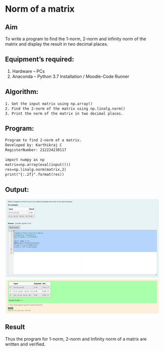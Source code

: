 # Norm of a matrix
## Aim
To write a program to find the 1-norm, 2-norm and infinity norm of the matrix and display the result in two decimal places.
## Equipment’s required:
1.	Hardware – PCs
2.	Anaconda – Python 3.7 Installation / Moodle-Code Runner
## Algorithm:
	1. Get the input matrix using np.array()   
    2. Find the 2-norm of the matrix using np.linalg.norm()
	3. Print the norm of the matrix in two decimal places.
## Program:
```
Program to find 2-norm of a matrix.
Developed by: Karthikraj C
RegisterNumber: 212224230117

import numpy as np
matrix=np.array(eval(input()))
res=np.linalg.norm(matrix,2)
print("{:.2f}".format(res))
```
## Output:
![alt text](<Screenshot 2025-05-21 235046.png>)

## Result
Thus the program for 1-norm, 2-norm and Infinity norm of a matrix are written and verified.
